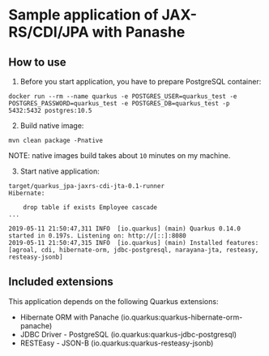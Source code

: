 # Sample application of JAX-RS/CDI/JPA with Panashe

## How to use 
1. Before you start application, you have to prepare PostgreSQL container:
```
docker run --rm --name quarkus -e POSTGRES_USER=quarkus_test -e POSTGRES_PASSWORD=quarkus_test -e POSTGRES_DB=quarkus_test -p 5432:5432 postgres:10.5
```

2. Build native image:
```
mvn clean package -Pnative
```

NOTE: native images build takes about `10` minutes on my machine.

3. Start native application:
```
target/quarkus_jpa-jaxrs-cdi-jta-0.1-runner
Hibernate:

    drop table if exists Employee cascade
...

2019-05-11 21:50:47,311 INFO  [io.quarkus] (main) Quarkus 0.14.0 started in 0.197s. Listening on: http://[::]:8080
2019-05-11 21:50:47,315 INFO  [io.quarkus] (main) Installed features: [agroal, cdi, hibernate-orm, jdbc-postgresql, narayana-jta, resteasy, resteasy-jsonb]
```

## Included extensions

This application depends on the following Quarkus extensions:

- Hibernate ORM with Panache (io.quarkus:quarkus-hibernate-orm-panache)
- JDBC Driver - PostgreSQL (io.quarkus:quarkus-jdbc-postgresql)
- RESTEasy - JSON-B (io.quarkus:quarkus-resteasy-jsonb)
